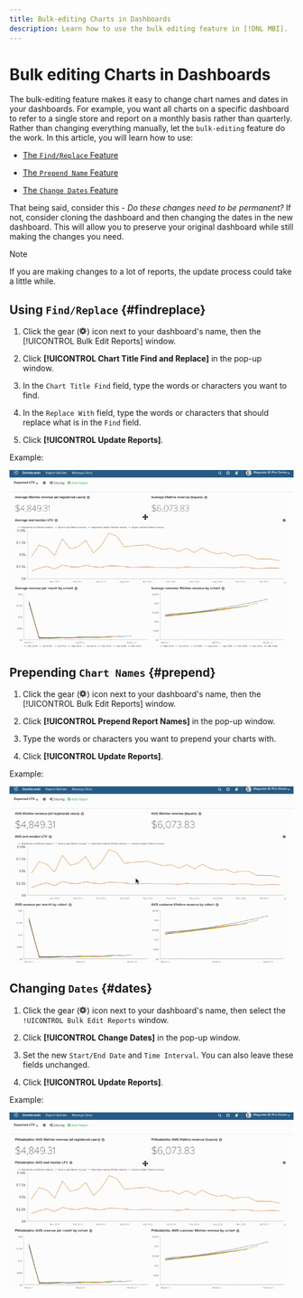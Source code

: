 ```yaml
---
title: Bulk-editing Charts in Dashboards
description: Learn how to use the bulk editing feature in [!DNL MBI].
---
```

# Bulk editing Charts in Dashboards

The bulk-editing feature makes it easy to change chart names and dates in your dashboards. For example, you want all charts on a specific dashboard to refer to a single store and report on a monthly basis rather than quarterly. Rather than changing everything manually, let the `bulk-editing` feature do the work. In this article, you will learn how to use:

* [The `Find/Replace` Feature](#findreplace)

* [The `Prepend Name` Feature](#prepend)

* [The `Change Dates` Feature](#dates)

That being said, consider this - *Do these changes need to be permanent?* If not, consider cloning the dashboard and then changing the dates in the new dashboard. This will allow you to preserve your original dashboard while still making the changes you need.

>[!NOTE]
>
>If you are making changes to a lot of reports, the update process could take a little while.

## Using `Find/Replace` {#findreplace}

1. Click the gear (![](../../assets/gear-icon.png)) icon next to your dashboard's name, then the [!UICONTROL Bulk Edit Reports] window.

1. Click **[!UICONTROL Chart Title Find and Replace]** in the pop-up window.

1. In the `Chart Title Find` field, type the words or characters you want to find.

1. In the `Replace With` field, type the words or characters that should replace what is in the `Find` field.

1. Click **[!UICONTROL Update Reports]**.

Example:

![bulk edit](../../assets/bulk_edit.gif)

## Prepending `Chart Names` {#prepend}

1. Click the gear (![](../../assets/gear-icon.png)) icon next to your dashboard's name, then the [!UICONTROL Bulk Edit Reports] window.

1. Click **[!UICONTROL Prepend Report Names]** in the pop-up window.

1. Type the words or characters you want to prepend your charts with.

1. Click **[!UICONTROL Update Reports]**.

Example:

![prepend](../../assets/prepend.gif)

## Changing `Dates` {#dates}

1. Click the gear (![](../../assets/gear-icon.png)) icon next to your dashboard's name, then select the `!UICONTROL Bulk Edit Reports` window.

1. Click **[!UICONTROL Change Dates]** in the pop-up window.

1. Set the new `Start/End Date` and `Time Interval`. You can also leave these fields unchanged.

1. Click **[!UICONTROL Update Reports]**.

Example:

![changing dates](../../assets/dates.gif)
